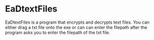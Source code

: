 # EaDtextFiles
EaDtextFiles is a program that encrypts and decrypts text files. You can either drag a txt file onto the exe or can can enter the filepath after the program asks you to enter the filepath of the txt file.
